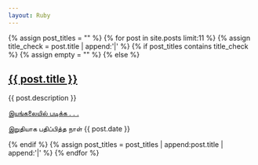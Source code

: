 ```yaml
---
layout: Ruby
--- 
```

{% assign post_titles = "" %}
{% for post in site.posts limit:11 %}
{% assign title_check = post.title | append:'|' %}
	{% if post_titles contains title_check %}
		{% assign empty = "" %}
	{% else %}
<div class="post">
<h2><a href="{{ site.url}}/{{ post.url }}">{{ post.title }}</a></h2>
<p>{{ post.description }}</p>
<p class="post-link"><a href="{{ site.url}}/{{ post.url }}">இயங்கலையில் படிக்க . . .</a></p>
<p class="post-info">இறுதியாக பதிப்பித்த நாள் {{ post.date }}</p>
</div>
{% endif %}
{% assign post_titles = post_titles | append:post.title | append:'|' %}
{% endfor %}
